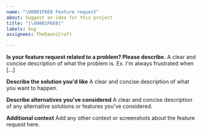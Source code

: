 ```yaml
---
name: "\U0001F6E0️ Feature request"
about: Suggest an idea for this project
title: "[\U0001F6E0️]"
labels: bug
assignees: TheDanniCraft

---
```


**Is your feature request related to a problem? Please describe.**
A clear and concise description of what the problem is. Ex. I'm always frustrated when [...]

**Describe the solution you'd like**
A clear and concise description of what you want to happen.

**Describe alternatives you've considered**
A clear and concise description of any alternative solutions or features you've considered.

**Additional context**
Add any other context or screenshots about the feature request here.

